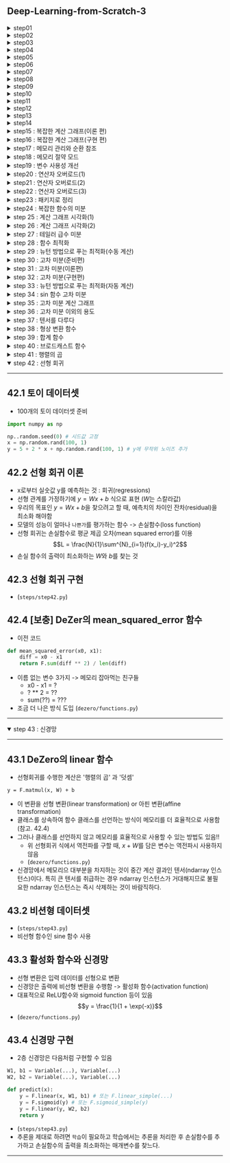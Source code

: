 ## Deep-Learning-from-Scratch-3

<details>
<summary>step01</summary>

---
## 1.1 변수란 
- 상자와 데이터는 별개
- 상자에 데이터가 들어감(할당)
- 상자 속을 보면 데이터를 알 수 있음(참조)

## 1.2 Variable 클래스 구현
- Variable 클래스 선언 
- 클래스로 인스턴스를 만듬. 인스턴스는 데이터를 담은 상자가 됨

## 1.3 [보충] 넘파이의 다차원 배열
- 0차원 배열(0차원 텐서) : 스칼라(scalar)
- 1차원 배열(1차원 텐서) : 벡터(vector) -> 축이 1개
- 2차원 배열(2차원 텐서)  : 행렬(matrix) -> 축이 2개
- 다차원 배열 : 텐서(tensor)
- 3차원 벡터와 3차원 배열은 다른 의
---

</details>

<details>
<summary>step02</summary>

---
## 2.1 힘수란 
- 어떤 변수로부터 다른 변수로의 대응 관계를 정한 것 (x -> *f* -> y)

## 2.2 Function 클래스 구현
- Variable 인스턴스를 다룰 수 있는 함수를 Function 클래스로 구현  
    - Function 클래스는 Variable 인스턴스를 입력받아 Variable 인스턴스를 출력함
    - Variable 인스턴스의 실제 데이터는 인스턴스 변수인 data에 있음

## 2.3 Function 클래스의 이용 
- DeZero 함수의 충족 사항   
    - Function 클래스는 기반 클래스로서, 모든 함수에 공통되는 기능을 구현한다.
    - 구체적인 함수는 Function 클래스를 상속한 클래스에서 구현한다.
- Note : Function 클래스의 forward 메서드는 예외를 발생시킨다. 이렇게 해두면 Function 클래스의 forward 메서드를 직접 호출한 사람에게 '이 메서드는  상속하여 구현해야 한다.' 는 사실을 알려줄 수 있다
---

</details>

<details>
<summary>step03</summary>

---
## 3.1 Exp 함수 구현 
- $y=e^x$ 구현. $e$는 자연로그의 밑, 2.718..., 오일러의 수, 네이피어 상수

## 3.2 함수 연결
- Function 클래스의 __call__ 메서드의 입,출력이 모두 Variable 인스턴스이기 때문에 함수 연결이 가능함
- $y=(e^{x^2})^2$ 계산도 가능
- 어려 함수로 구성된 함수를 **합성 합수** 라고 함
- 일련의 계산으로 계산 그래프로 그림 이유는? 
    - 계산 그래프를 이용하면 각 변수에 대한 미분을 효율적으로 계산할 수 있기 떄문임
    - 변수별 미분을 계산하는 알고리즘이 바로 **역전파**
---

</details>

<details>
<summary>step04</summary>

---
## 4.1 미분이란 
- 미분은 변화율 
    - 물체의 시간에 따른 위치 변화율(위치의 미분)은 속도
    - 시간에 대한 속도 변화율(속도의 미분)은 가속도 
- 정의는 '극한으로 가는 짧은 시간(순간)'에서의 변화량 
$$f'(x)=\displaystyle\lim_{h{\rightarrow}0}{\frac{f(x+h)-f(x)}{h}}$$
- $y=f(x)$가 어떤 구간에서 미분이 가능하다면 $f'(x)$ 도 함수이며, $f(x)$의 도함수라고 함

## 4.2 수치 미분 구현
- 컴퓨터는 극한을 취급할 수 없으니 극한과 비슷한 값으로 대체 
- $h=0.0001(=1e-4)$ 와 같은 매우 작은 값을 이용하여 함수의 변화량을 구하는 방법을 **수치미분**(numerical differentiation)이라고 함
- 수치 미분은 작은 값을 사용하여 '진정한 미분'을 근사함, 따라서 어쩔 수 없이 오차가 포함됨
- 이 오차를 줄이는 방법으로 '중앙차분', $f(x)$와 $f(x+h)$의 차이를 구하는 대신 $f(x-h)$와 $f(x+h)$의 차이를 구함

## 4.3 합성 함수의 미분
- 합성함수 $y=(e^{x^2})^2$ 의 미분
- 미분한 값이 3.297... 이라면, x를 0.5에서 작은 값만큼 변화시키면 y는 작은 값의 3.297...배만큼 변한다는 의미
- 복잡한 함수라도 원하는 함수를 선언한 후 미분 가능, 그러나 수치 미분의 문제가 있음

## 4.4 수치 미분의 문제점
- 수치 미분의 결과에는 오차가 포함되어있음 대부분의 경우 매우 작지만 어떤 계산이냐에 따라 커질 수도 있음
    - 오차가 포함되기 쉬운 이유는 주로 '자릿수 누락'
    - 차이를 구하는 계산은 주로 크기가 비슷한 값들을 다루므로 자릿수 누락이 생겨 유효 자릿수가 줄어들 수 있음
- 더 심각한 문제는 계산량이 많다는 점, 변수가 여러 개인 계산을 미분할 경우 변수 각각을 미분해야하기 떄문
- 신경망에서는 매개변수를 수백만 개 이상 사용하는 것은 일도 아님, 그래서 등장한 것이 **역전파**
- 수치 미분은 구현이 쉽고 거의 정확한 값을 얻을 수 있음, 이에 비해 역전파는 복잡한 알고리즘이라서 버그가 섞여 들어가기 쉬움
- 정확히 구현했는지 확인을 위해 수치미분 결과를 이용, 이를 **기울기 확인**(gradient checking)
---

</details>

<details>
<summary>step05</summary>

---
## 5.1 연쇄 법칙
- 역전파(backpropagation, 오차역전파법)를 이해하는 열쇠는 **연쇄 법칙**(chain rule)
- 연쇄 법칙에 따르면 합성 함수(여러함수가 연결된 함수)의 미분은 구성 함수 각각을 미분한 후 곱한 것과 같다고 함
- $a = A(x)$, $b = B(a)$, $y = C(b)$ $\Rightarrow$ $y = C(B(A(x)))$
$$\frac{dy}{dx} = \frac{dy}{db}\frac{db}{da}\frac{da}{dx}$$
$$\frac{dy}{dx} = \frac{dy}{dy}\frac{dy}{db}\frac{db}{da}\frac{da}{dx}$$
- $\frac{dy}{dy}$는 1

## 5.2 역전파 원리 도출
- 출력에서 입력 방향으로(즉, 역방향으로) 순서대로 계산
$$\frac{dy}{dx} = ((\frac{dy}{dy}\frac{dy}{db})\frac{db}{da})\frac{da}{dx}$$
- 미분값이 오른쪽에서 왼쪽으로 전파되는 것을 알 수 있음, 역전파 

## 5.3 계산 그래프로 살펴보기
- 순전파
$$x \rightarrow A \rightarrow a \rightarrow B \rightarrow b \rightarrow C \rightarrow y$$
- 역전파
$$\frac{dy}{dx} \leftarrow A'(x) \leftarrow \frac{dy}{da} \leftarrow B'(a) \leftarrow \frac{dy}{db} \leftarrow C'(b) \leftarrow \frac{dy}{dy}$$
- 위의 식을 잘 보면 역전파 시에는 순전파 시 이용한 데이터가 필요하다는 것을 알 수 있음 
- 따라서, 역전파를 구하려면 먼저 순전파를 하고 각 합수의 입력변수(x, a, b)의 값을 꼭 기억해둬야함 
---

</details>

<details>
<summary>step06</summary>

---
## 6.1 Variable 클래스 추가 구현
- 미분값도 저장하도록 확장

## 6.2 Function 클래스 추가 구현
- 미분을 계산하는 역전파(backward 메서드) 추가
- forward 메서드 호출 시 건네받은 Variable 인스턴스 유지 추가

## 6.3 Square 과 Exp 클래스 추가 구현
- $y=x^2$, $y=e^x$ 의 각 미분값을 곱해주는 함수 추가

## 6.4 역전파 구현
- 역전파는 $\frac{dy}{dy}=1$ 에서 시작, 출력 y의 미분값을 np.array(1.0)
---

</details>

<details>
<summary>step07</summary>

---
## 7.1 역전파 자동화의 시작
- 역전파 자동화는 변수와 함수의 '관계'를 이해하는 데서 출발
- 함수의 입장에서 변수는 입력 변수(input)와 출력 변수(output)
- 변수의 입장에서 함수는 창조자(creator), 함수에 의해 변수가 만들어짐
- 동적 계산 그래프는 실제 계산이 이루어질 때 변수에 관련 '연결'을 기록하는 방식으로 만들어짐
- Define-by-Run : 데이터를 흘려보냄으로써(Run 함으로써) 연결이 규정된다(Define 된다)는 뜻
- $x \longrightarrow A \longrightarrow a \longrightarrow B \longrightarrow b \longrightarrow C \longrightarrow y$
- $x\xleftarrow{\text{input}}A\xleftarrow{\text{creator}}a\xleftarrow{\text{input}}B\xleftarrow{\text{creator}}b\xleftarrow{\text{input}}C\xleftarrow{\text{creator}}y$

## 7.2 역전파 도전!
```python
y.grad = np.array(1.0)

C = y.creator # 1. 함수를 가져온다.
b = C.input # 2. 함수의 입력을 가져온다.
b.grad = C.backward(y.grad) # 3. 함수의 backword 메서드를 호출한다.
```
```python
B = b.creator # 1. 함수를 가져온다.
a = B.input # 2. 함수의 입력을 가져온다.
a.grad = B.backward(b.grad) # 3. 함수의 backword 메서드를 호출한다.
```
```python
A = a.creator # 1. 함수를 가져온다.
x = A.input # 2. 함수의 입력을 가져온다.
x.grad = A.backward(a.grad) # 3. 함수의 backword 메서드를 호출한다.
```

## 7.3 backward 메서드 추가
(step07.py)

---

</details>

<details>
<summary>step08</summary>

---

## 8.1 현재의 Variable 클래스
- 현재 backward 함수는 이전의 backward를 호출하는 함수
- self.creator 가 None인 변수를 찾을 때까지 backward에서 backward를 호출하고 또 호출하고... 계속 반복 $\rightarrow$ 재귀 구조

## 8.2 반복문을 이용한 구현
(step08.py)

## 8.3 동작 확인
- 재귀보다 반복문이 더 효율적인 이유? 
    - 재귀는 함수를 재귀적으로 호출할 떄 마다 중간 결과를 메모리에 유지하면서(스택을 쌓으면서) 처리를 이어감. 그러나 요즘 컴퓨터의 메모리가 넉넉한 편이여서 큰 문제가 되지 않음.

---

</details>

<details>

<summary>step09</summary>

---
## 9.1 파이썬 함수로 이용하기 
- 기존 방식의  불편한 점 : Square 클래스의 인스턴스 생성 후 호출 
    - 해결방법 : 파이썬 함수 (step09.py)
```
x = Variable(np.array(0.5))
f = Square()
y = f(x)
```

## 9.2 backward 메서드 간소화
- 역전파할 때마다 작성했던 `y.grad = np.array(1.0)` 생략
    - 해결방법 : `np.ones_like()` ( + data, grad 데이터 타입을 같게 하기 위함)

## 9.3 ndarray 만 취급하기
- float, int 타입을 사용하지 않도록 하기 위한 처리
- numpy 의 독특한 관례?!
```
# 예상한 결과
x = np.array([1.0])
y = x ** 2
print(type(x), x.ndim) -> <class 'numpy.ndarray'> 1
print(type(y))         -> <class 'numpy.ndarray'>
```

```
# 문제의 결과 : 출력이 float이 나와버림 (오호...)
x = np.array(1.0)
y = x ** 2
print(type(x), x.ndim) -> <class 'numpy.ndarray'> 0
print(type(y))         -> <class 'numpy.float64'>
```
- 스칼라 값을 걸러내기 위해서 $\rightarrow$ `np.isscalar()`

---

</details>

<details >

<summary>step10</summary>

---
## 10.1 파이썬 단위 테스트
- 파이썬 테스트 때는 표준 라이브러리에 unittest 를 사용하면 편함
- unittest.TestCase를 상속한 SquareTest 클래스 구현
- 기억할 규칙
    - 테스트할 때는 test로 시작하는 메서드를 만들고 그 안에 테스트할 내용을 적음
    - 출력과 기대값이 같은지 확인

```
$ python -m unittest steps/step10.py
``` 
- `-m unittest` 인수를 제공하면 테스트 모드로 실행 가능
- OR python 파일에 `unittest.main()` 추가

## 10.2 square 함수의 역전파 테스트
- (step10.py)

## 10.3 기울기 확인을 이용한 자동 테스트
- 미분의 기댓값을 손으로 입력했으나 이부분은 자동화할 방법이 있다 : 기울기 확인
    - 기울기 확인 : 수치 미분으로 구한 결과와 역전파로 구한 결과를 비교 
- `np.allclose(a, b, rtol=1e-05, atol=1e-08)` : a, b 값이 가까운지 판정, `|a - b| <= (atol + rtol * |b|)` 조건을 만족하면 True

## 10.4 테스트 정리 
- 테스트 파일들은 하나의 장소에 모아 관리하는 것이 일반적
```
$ python -m unittest discover tests
```
- discover 하위 명령을 사용하면 지정한 디렉터리에서 테스트 파일이 있는지 검색하고 발견한 모든 파일을 실행함
- 기본적으로 지정한 디렉터리에서 이름이 test*.py 형태인 파일을 테스트 파일로 인식함(변경할 수 있음)
- DeZero의 깃허브는 트래비스 CI 라는 지속적 통합(CI) 서비스를 연계해둠
    - push -> pull request 병합 -> 매시간 자동으로 테스트 실행 되도록 설정
    - 배지까지 표기하면 소스 코드의 신뢰성을 줄 수 있음

---

</details>

<details>

<summary>step11</summary>

---
## 11.1 Function 클래스 수정 
- 이전 Function 클래스는 '하나의 인수'만 받고 '하나의 값'만 반환
- 지금 인수와 반환값의 타입을 리스트로 바꿈

## 11.2 Add 클래스 구현
- (step11.py)

---

</details>

<details>
<summary>step12</summary>

---
## 12.1 첫 번쨰 개선 : 함수를 사용하기 쉽게
- '정의'할 떄 인수에 별표를 붙이면 호출할 떄 넘긴 인수들을 별표에 붙인 인수 하나로 모아서 받을 수 있음

## 12.2 두 번째 개선 : 함수를 구현하기 쉽도록
- `paking` : 여러개의 객체를 하나의 객체로 합쳐줌 (매개변수에서 *)
- `unpacking` : 여러개의 객체를 포함하고 있는 하나의 객체를 풀어줌 (인자 앞에 *)

## 12.3 add 함수 구현
- (step12.py)
---

</details>

<details>
<summary>step13</summary>

---
## 13.1 가변 길이 인수에 대응한 Add 클래스의 역전파
- 덧셈의 역전파는 출력쪽에서 전해지는 미분값에 1을 곱한값, 상류에서 흘러오는 미분값을 그대로 흘려보내는 것 

## 13.2 Variable 클래스 수정
- (step13.py)

## 13.3 Square 클래스 구현
- (step13.py)
- 단수형인 input에서 복수형인 inputs로 받을 수 있게 수정

---

</details>

<details>
<summary>step14</summary>

---
## 14.1 문제의 원인
```
x = Variable(np.array(3.0))
y = add(x, x)
print('y', y.data)

y.backward()
print('x.grad', x.grad)

>>> y 6.0
>>> x.grad 1
```
- 왜 미분값이 틀렸을까...? 
    - -> 출력쪽에서 전해지는 미분값을 그래도 대입하여 같은 변수를 반복해서 사용할 경우 전파되는 미분값이 덮어쓰여지는 것!!

## 14.2 해결책
- (step14.py)

## 14.3 미분값 재설정
- (step14.py)

---

</details>

<details>
<summary>step15 : 복잡한 계산 그래프(이론 편)</summary>

---
## 15.1 역전파의 올바른 순서
- 같은 변수를 반복해서 사용하거나 여러 변수를 입력받는 함수를 사용하는 계산도 할 수 있어야함
- 현재 복잡한 연결의 역전파는 불가능
- 이를 구현하기 위해 비교적 간단한 그래프에서 시작하려고 함

## 15.2 현재의 DeZero
- 아래의 코드를 보면 처리할 함수는 리스트의 끝에 추가하고 끝에서 꺼낸다
```
class Variable:
...
    def backward(self):
        ...
        while funcs:
            f = funcs.pop()
            ...
            for x, gx in zip(f.input, gxs):
                ...
                funcs.append(x.creator)

```
- 그동안 다뤘던 함수는 항상 하나의 함수를 꺼냈기 때문에 순서를 고려하지 않음

## 15.3 함수 우선순위
- funcs 리스트에 있는 함수 중 출력 쪽에 더 가까운 함수를 꺼낼 수 있어야함
- 변수-함수 를 하나의 세대로 묶어서 입력쪽에 있을 수록 0세대, 출력쪽에 있을 수록 4세대로 먼저 계산해야할 함수를 알 수 있다

---

</details>

<details>
<summary>step16 : 복잡한 계산 그래프(구현 편)</summary>

---
## 16.1 세대 추가
- Variable, Function 클래스에 변수 generation 추가 (step16.py)

## 16.2 세대 순으로 꺼내기 
- sort 메서드를 통해서 generation을 오름차순으로 정렬

## 16.3 Variable 클래스의 backward
- 중첩 합수 : 메서드 안에 메서드 
    - 감싸는 메서드 안에서만 사용한다
    - 감싸는 메서드에 정의된 변수를 사용해야 한다

## 16.4 동작 확인
- (step16.py)

---

</details>


<details>

<summary>step17 : 메모리 관리와 순환 참조</summary>

---
## 17.1 메모리 관리
- 파이썬은 필요 없어진 객체를 메모리에서 자동으로 삭제함
- 코드를 제대로 작성할지 않으면 메모리 누수 또는 메모리 부족 등의 문제가 발생
- 특히 신경망에서는 큰 데이터를 다루는 경우가 많아서 메모리 관리를 제대로 하지 않으면 실행 시간이 오래걸리는 (GPU의 경우 실행할 수조차 없는) 일이 자주 발생함
- 파이썬의 메모리 관리 방식
    1. 참조(reference)수를 세는 방식 : 참조 카운트
    2. 세대(generation)를 기준으로 쓸모없어진 객체(garbage)를 회수(collection)하는 방식 : GC(garbage collection)

## 17.2 참조 카운트 방식의 메모리 관리
- 모든 객체는 카운트가 0인 상태로 생성되고 다른 객체가 참조할 떄 마다 1씩 증가 
- 반대로 객체에 참조가 끊길 때 1씩 감소하다가 0이 되면 파이썬 인터프리터가 회수
- 참조 카운트가 증가하는 경우
    - 대입 연산자를 사용할 떄
    - 함수에 인수로 전달할 때
    - 컨테이너 타입 객체(리스트, 튜플, 클래스 등)에 추가할 때
    ```
    a = obj() # 변수에 대입 : 참조 카운트 1
    f(a) # 함수에 전달 : 함수 안에서는 참조 카운트 2
    # 함수 완료 : 빠져나오면 참조 카운트 1
    a = None # 대입 해제 : 참조 카운트 0
    ```
- 참조 카운트로 해결할 수 없는 문제 -> 순환참조

## 17.3 순환 참조
- 순환 참조 (circular reference) : 참조 카운트가 0이 되지 않고 삭제가 되지 않음
```
a = obj()
b = obj()
c = obj()

a.b = b
b.c = c
c.a = a

a = b = c = None
```
- GC 는 참조 카운트보다 더 영리한 방법으로 불필요한 객체를 찾아냄
- GC 는 메모리가 부족해지는 시점에 파이썬 인터프리터에 의해 자동으로 호출, 물론 명시적 호출도 가능 (gc 모듈 임포트해서 gc.collect() 실행)
- 순환 참조를 만들지 않는 것이 좋음 

## 17.4 weakref 모듈
- weakref.ref 함수를 사용하여 약한 참조를 만들 수 있음
- 약한 참조란 다른 객체를 참조하되 참조 카운트는 증가시키지 않음 

## 17.5 동작 확인
- (step17.py)

---

</details>

<details>

<summary>step18 : 메모리 절약 모드</summary>

---
## 18.1 필요 없는 미분값 삭제
- 모든 변수의 미분값이 생기는 것을 정하는 옵션을 추가 (step18.py)

## 18.2 Function 클래스 복습
- 미분을 하려면 순전파를 수행한 뒤 역전파를 해주면 된다
- 그리고 역전파 시에는 순전파의 결과가 필요하기 떄문에 기억해둔다
- 역전파를 구하지 않는 경우라면 순전파의 모든 결과를 기억할 필요는 없다
- 학습의 경우 미분값을 구해야하지만 추론 시에는 단순히 순전파만 하기 때문에 중간 결과가 필요없다

## 18.3 Config 클래스를 활용한 모드 전환
- 역전파 활성 모드 / 비활성 모드 전환 구조를 위해 `Config` 클래스 선언
- [CAUTION] 설정 데이터는 단 한군데만 존재하는 것이 좋음. 그래서 Config 클래스는 인스턴스화 하지않고 '클레스' 상태로 이용. 인스턴스는 여러 개 생성할 수 있지만 클래스는 항상 하나만 존재하기 때문임

## 18.4 모드 전환
- (step18.py)

## 18.5 with 문을 활용한 모드 전환
- `with` 후처리를 자동으로 수행할 떄 사용하는 구문 예. open, close
- contextlib.contextmanager 데코레이터를 활용해서 config를 설정함 (step18.py)
- getattr 클래스의 값을 꺼내옴, setattr 새로움 값으로 설정가능

---

</details>

<details>

<summary>step19 : 변수 사용성 개선</summary>

---
## 19.1 변수 이름 지정
- 많은 변수를 처리할 것이기에 이름을 붙이기로 함 
- 이후 시각화때도 사용할 수 있음

## 19.2 ndarray 인스턴스 변수
- Variable은 데이터를 담는 '상자' -> 중요한 것은 상자가 아니라 그 안의 '데이터'
- ndarray 의 인스턴스 변수를 사용할 수 있도로고 확장 -> `@property`

## 19.3 len 함수와 print 함수
- (step19.py)

---

</details>

<details>

<summary>step20 : 연산자 오버로드(1)</summary>

---
## 20.1 Mul 클래스 구현
- (step20.py)

## 20.2 연산자 오버로드
- 곱셈 연산자 *를 오버로드 -> `__mul__(self, other)`
- (step20.py)

---

</details>

<details>

<summary>step21 : 연산자 오버로드(2)</summary>

---
## 21.1 ndarray와 함께 사용하기
- `a * np.array(2.0)` 가능하게 하기 위해 as_variable 함수 준비 

## 21.2 float, int와 함께 사용하기
- (step21.py)

## 21.3 문제점 1 : 첫 번째 인수가 float나 int인 경우
- `2.0 * x` 가능하려면 -> `__rmul__(self, other)` 필요함
- (step21.py)

## 21.4 문제점 2 : 좌항이 ndarray 인스턴스인 경우 
- `ndarray + Variable` -> ndarray의 `__add__` 메서드가 호출됨
- 연산자 우선순위를 정해야함 -> `__array_priority__`
    - 우선순위를 정하지 않을 경우 -> `[varivale([3.])]`
    - 우선순위를 정했을 경우 -> `varivale([3.])`

---

</details>

<details>

<summary>step22 : 연산자 오버로드(3)</summary>

---
## 22.1 음수(부호 변환)
- 새로운 연산자를 추가하는 순서
    1. Function 클래스를 상속하여 원하는 함수 클래스 구현(예. Mul 클래스)
    2. 파이썬 함수로 사용할 수 있도록 함(예. mul 함수)
    3. Variable 클래스의 연산자를 오버로드 함(예. Variable.__mul__=mul)
- 위 순서를 반복함 (step22.py)

## 22.2 뺄셈
- 덧셈과 곱셈은 좌항과 우항의 순서를 바꿔도 결과가 같기 때문에 둘을 구별할 필요가 없었으나 뺄셈에서는 구별해야함(`x0 - x1`과 `x1 - x0`의 값은 다름) 따라서 우항을 대상으로 했을 떄 적용할 함수인 rsub(x0, x1)을 별도로 준비해야함

## 22.3 나눗셈
- (step22.py)

## 22.4 거듭제곱
- (step22.py)

---

</details>

<details>

<summary>step23 : 패키지로 정리</summary>

---
## 23.1 파일 구성
- dezero 라는 공통의 디렉터리를 만듬 -> 패키지
```
# 최종 파일 구성
.
├── dezero
│   ├── __init__.py
│   ├── core_simple.py
│   ├── ...
│   └── utils.py
│
├── steps
│   ├── step01.py
│   ├── step02.py
│   ├── ...
│   └── step60.py
│
```

## 23.2 코어 클래스 옮기기
- steps/step22.py -> dezero/core_simple.py

## 23.3 연산자 오버로드
- (dezero/core_simple.py, dezero/__init__.py)

## 23.4 실제 __init__.py 파일
- (dezero/__init__.py)

## 23.5 dezero 임포트하기
- (step23.py)
- `if '__file__' in globals():` -> __file__ 이라는 전역변수가 정의되어 있는지 확인
    - (참고) `__file__` 변수는 파이썬 인터프리터의 인터랙티브 모드와 구글 콜랩에서 실행하는 경우 정의되어있지 않음

---

</details>

<details>

<summary>step24 : 복잡한 함수의 미분</summary>

---
## 24.1 Sphere 함수
- $z=x^2 + y^2$

## 24.2 matyas 함수
- $z= 0.26(x^2 + y^2) - 0.48xy$

## 24.3 Goldstein-Price 함수
$$
\begin{aligned}
f(x, y)=&\ [1+(x+y+1)^2(19-14x+3x^2-14y+6xy+3y^2)]\\
&\ [30+(2x-3y)^2(18-32x+12x^2+48y-36xy+27y^2)]
\end{aligned}
$$ 

## [칼럼] Define-by-Run
- 딥러닝 프레임워크는 동작 방식에 따라 크게 두 가지로 나뉨
    1. 정적 계산 그래프, Define-and-Run
    2. 동적 계산 그래프, Define-by-Run
### 1. Define-and-Run(정적 계산 그래프 방식)
- 직역하면 '계산 그래프를 정의한 다음 데이터를 흘려보낸다'
- 계산 그래프 정의는 사용가자 제공하고, 프레임워크는 주어진 그래프를 컴퓨터가 처리할 수 있는 형태로 변환(컴파일)하여 데이터를 흘려보내는 식
```
# 가상의 Define-and-Run 방식 프레임워크용 코드 예

# 계산 그래프 정의
a = Variable('a')
b = Variable('b')
c = a * b
d = c + Constant(1)

# 계산 그래프 컴파일
f = compile(d)

# 데이터 흘려보내기
d = f(a=np.array(2), b=np.array(3))
```
- 위 정의한 계싼 그래프 4줄의 코드는 실제 계산이 이루어지지 않음, 실제 '수치'가 아닌 기호를 대상으로 프로그래밍 됐음 -> 기호프로그래밍
- 추상적인 계산 절차를 코딩해야함
- 도메인 특화 언어(Domain-Specific-Language, DSL) 사용
    - 프레임워크 자체의 규칙들로 이루어진 언어 
    - 예. 상수는 Constant에 담아라 라는 규칙, 조건에 따라 분기하고 싶다면 if문 \
    (텐서플로에서는 if문의 역할로 tf.cond 연산을 사용)
    ```python
    import tensorflow as tf

    flg = tf.placeholder(dtype=tf.bool)
    x0 = tf.placeholder(dtype=tf.float32)
    x1 = tf.placeholder(dtype=tf.float32)
    y = tf.cond(flg, lambda: x0+x1, lambda: x0*x1) # if문 역할
    ```
    - 딥러닝 여명기에는 Define-and-Run 방식 프레임워크가 대부분
    - 대표적으로 텐서플로, 카페, CNTK (텐서플로 2.0부터는 Define-by-Run 방식도 도입)
    - 다음 세대로 등장한 것이 DeZero에도 채용할 Define-by-Run

### 2. Define-by-Run(동적 계산 그래프 방식)
- '데이터를 흘려보냄으로써 계산 그래프가 정의된다' 
- '데이터 흘려보내기'와 '게산 그래프 구축' 동시에 이루어지는 것이 특징
- DeZero의 경우 사용자가 데이터를 흘려보낼 때 자동으로 계산 그래프를 구성하는 '연결(참조)'를 만듬 \
이 연결이 DeZero의 계산 그래프에 해당함 \
구현 수준에서는 연결리스트로 표현되는데 이를 사용하면 계산이 끝난 후 역방향으로 추적할 수 있음
- Define-by-Run 방식 프레임워크는 넘파이를 사용하는 일반적인 프로그래밍과 같은 형태로 코딩이 가능함
```python
import numpy as np
from dezero import Variable

a = Variable(np.ones(10))
b = Variable(np.ones(10)*2)
c = b * a
d = c + 1
print(d)
```
- 2015년 체이너에 의해 처음 제창되고 이후 많은 프레임워크에 채용되고 있음
- 대표적으로 파이토치, MXNet, DyNet, 텐서플로(2.0 이상에서는 기본값)

### 정적/동적 계산 그래프 방식 장점
||Define-and-Run(정적 계산 그래프)|Define-by-Run(동적 계산 그래프)|
|:--:|:--|:--|
|장점|- 성능이 좋다 <br> - 신경망 구조를 최적화하기 쉽다 <br> - 분산 학습 시 더 편리하다|- 파이썬으로 계산 그래프를 제어할 수 있다 <br> - 디버깅이 쉽다 <br> - 동적인 계산 처리에 알맞다 |
|단점|- 독자적인 언어(규칙)을 익혀야한다 <br> - 동적 계산 그래프를 만들기 어렵다 <br> - 디버깅하기 매우 어려울 수 있다| - 성능이 낮을 수 있다|
- 성능이 중요할 떄는 Define-and-Run
- 사용성이 중요할 떄는 Define-by-Run

---

</details>

<details>

<summary>step 25 : 계산 그래프 시각화(1)</summary>

---
## 25.1 Graphviz 설치하기
- Graphviz 그래프를 시각화 해주는 도구(계산 그래프와 같이 노드와 화살표로 이뤄진 데이터 구조)
    ```
    $ brew install graphviz
    ```
- dot 명령
    ```
    $ dot sample.dot -T png -o sample.png
    ```
    - -o 파일 이름 
    - -T 출력 파일의 형식을 지정 

## 25.2 DOT 언어로 그래프 작성하기
- (dot/sample_1.dot, dot/sample_1.png)

## 25.3 노드에 속성 지정하기 
- 노드의 '색'과 '모양'을 지정할 수 있음
- 각 줄의 '1', '2' 는 노드의 ID를 나타냄, 0 이상의 정수이며 중복되면 안됨
- 해당 ID에 부여할 속성을 대괄호 []안에 적음
- (dot/sample_2.dot, dot/sample_2.png)
- (dot/sample_3.dot, dot/sample_3.png)

## 25.4 노드 연결하기
- ID를 '->' 로 연결하면 됨
- (dot/sample_4.dot, dot/sample_4.png)
---

</details>

<details>

<summary>step 26 : 계산 그래프 시각화(2)</summary>

---
## 26.1 시각화 코드 예
- 계산 그래프를 시각화하는 함수 `get_dot_graph` 라는 이름으로 `dezero/utils.py` 에 구현
- (`get_dot_graph` 구현 후 예시를 코드로 보여줌)

## 26.2 계산 그래프에서 DOT 언어로 변환하기
- (dezero/utils.py)

## 26.3 이미지 변환까지 한번에
- (dezero/utils.py)
---

</details>

<details>

<summary>step 27 : 테일러 급수 미분</summary>

---
## 27.1 sin 함수 구현
- $y=\sin(x)$ 일 때 그 미분은 $\frac{\partial{y}}{\partial{x}}=\cos(x)$
- (steps/step27.py)

## 27.2 테일러 급수 이론
- 테일러 급수란 어떤 함수를 다항식으로 근사하는 방법
- 점 a 에서 f(x)의 테일러 급수. a는 임의의 값, $f'$는 1차 미분, $f''$는 2차 미분, $f'''$는 3차 미분을 뜻함. !기호는 계승(factorial)을 뜻하며 5! = 5 x 4 x 3 x 2 x 1 =120 
    $$f(x)=f(a)+f'(a)(x-a)+\frac{1}{2!}f''(a)(x-a)^2+\frac{1}{3!}f'''(a)(x-a)^3+\cdots$$
- a = 0일 떄의 테일러 급수를 매클로린 전개(Maclaurin's series)라고도 함
    $$f(x)=f(0)+f'(0)x+\frac{1}{2!}f''(0)x^2+\frac{1}{3!}f'''(0)x^3+\cdots$$
- $f(x)=\sin(x)$를 적용해보자
    $$\sin(x)=\frac{x}{1!}-\frac{x^3}{3!}+\frac{x^5}{5!}-\cdots = \displaystyle\sum_{i=0}^{\infty}{\frac{x^{2i+1}}{(2i+1)!}}$$

## 27.3 테일러 급수 구현
- (steps/step27.py)

## 27.4 계산 그래프 시각화
- (steps/step27.py)

---

</details>

<details>

<summary>step 28 : 함수 최적화</summary>

---
## 28.1 로젠브록 함수
- 최적화란 어떤 함수가 주어졌을 때 그 최솟값(또는 최댓값)을 반환하는 '입력(함수의 인수)'을 찾는 일
- 로젠브록 함수(Rosenbrock function)
    $$y=100(x_1-x_0^2)^2+(1-x_0)^2$$
- 답부터 이야기하면 최솟값이 되는 지점은 $(x_0, x_1)=(1, 1)$ 

## 28.2 미분 계산하기
- $(x_0, x_1)=(0.0, 2.0)$ 에서의 미분을 구해보자

## 28.3 경사하강법 구현
- (steps/step28.py)

---

</details>

<details>

<summary>step 29 : 뉴턴 방법으로 푸는 최적화(수동 계산)</summary>

---
## 29.1 뉴턴 방법을 활용한 최적화 이론

$$f(x)=f(a)+f'(a)(x-a)+\frac{1}{2!}f''(a)(x-a)^2+\frac{1}{3!}f'''(a)(x-a)^3+\cdots$$
- 위의 테일러 급수는 1차 미분, 2차 미분, ... 형태로 증가하는데 이를 어느 시점에 중단하면 아래와 같이 $f(x)$를 근사적으로 나타낼 수 있음
    $$f(x)\simeq f(a)+f'(a)(x-a)+\frac{1}{2!}f''(a)(x-a)^2$$
- 근사한 2차 함수는 $y = f(x)$ 에 접하는 곡선으로 2차 함수의 최솟값은 미분 결과가 0인 위치를 확인 하면 됨
    $$
    \begin{aligned}
    \frac{d}{dx}(f(a)+f'(a)(x-a)+\frac{1}{2!}f''(a)(x-a)^2) &= 0 \\
    f'(a) + f''(a)(x-a) &= 0 \\
    x &= a - \frac{f'(a)}{f''(a)}
    \end{aligned}
    $$
- 경사하강법 $x \leftarrow x - \alpha f'(x)$ : 스칼라 값인 $\alpha$를 통해 갱신
- 뉴턴 방법 $x \leftarrow - \frac{f'(x)}{f''(x)}$ : 2차 미분을 활용하여 갱신

## 29.2 뉴턴 방법을 활용한 최적화 구현
- 2차 미분은 아직 자동이 안되므로 수동으로 구하면
    $
    \begin{align}
    y &= x^4 - 2x^2 \\
    \frac{\partial{y}}{\partial{x}} &= 4x^3 - 4x \\
    \frac{\partial^2{y}}{\partial{x^2}} &= 12x^2 - 4
    \end{align}
    $

---

</details>

<details>

<summary>step 30 : 고차 미분(준비편)</summary>

---
## 30.1 확인 1 : Variable 인스턴스 변수
- Variable 클래스의 인스턴스 변수에 대한 복습
```python
class Variable:
    def __init__(self, data, name=None):
        if data is not None:
             if not isinstance(data, np.ndarray):
                  raise TypeError('{}은(는) 지원하지 않습니다.'.format(type(data)))

        self.data = data
        self.name = name
        self.grad = None
        self.creator = None
        self.generation = 0 
```
- 주의할 것은 `data`, `grad` 모두 `ndarray` 인스턴스로 저장한다는 사실
- x = Variabel(np.array(2.0)) -> x.data = object
- x.backward(), x.grad = np.array(1.0) -> x.grad = object

## 30.2 확인 2 : Function 클래스
- Function 클래스의 __call__ 메서드 복습
```python
class Function:
    def __call__(self, *inputs):
        inputs = [as_variable(x) for x in inputs]
        # 순전파 메인 처리
        xs = [x.data for x in inputs]
        ys = self.forward(*xs) 
        if not isinstance(ys, tuple): 
          ys = (ys,)
        outputs = [Variable(as_array(y)) for y in ys]
        
        if Config.enable_backprop:
            self.generation = max([x.generation for x in inputs]) 
            # '연결'을 만듦
            for output in outputs:
                output.set_creator(self)
            self.inputs = inputs 
            self.outputs = [weakref.ref(output) for output in outputs]
        return outputs if len(outputs) > 1 else outputs[0]
```
- 순전파의 메인 처리에서 inputs의 data를 꺼내 리스트에 모으고 forward를 계산
- 연결에서 Variabel과 Function의 관계가 만들어짐, 변수에서 함수로의 연결은 set_creator 메서드에서 만들어짐, 또한 함수의 inputs와 outputs 인스턴스 변수에 저장하여 연결을 유지

## 30.3 확인 3 : Variable 클래스의 역전파 
- backward 메서드 복습
```python
class Variable:
    ...

    def backward(self, retain_grad=False):
      if self.grad is None:
           self.grad = np.ones_like(self.data)
      
      funcs = []
      seen_set = set()

      def add_func(f):
           if f not in seen_set:
                funcs.append(f)
                seen_set.add(f)
                funcs.sort(key=lambda x: x.generation)
      
      add_func(self.creator)
      
      while funcs:
           f = funcs.pop() 

           # 역전파 계산(메인 처리)
           gys = [output().grad for output in f.outputs] # 1
           gxs = f.backward(*gys) # 2
           if not isinstance(gxs, tuple): 
                gxs = (gxs,) 
            
           for x, gx in zip(f.inputs, gxs): # 3
                if x.grad is None:
                      x.grad = gx 
                else:
                      x.grad = x.grad + gx 

                if x.creator is not None:
                     add_func(x.creator)
           if not retain_grad:
                for y in f.outputs:
                     y().grad = None 
```
- 1에서 인스턴스 변수인 grad를 리스트로 모음
- 2에서 backward 메서드에는 ndarray 인스턴스가 담긴 리스트가 전달
- 3에서 출력쪽에서 전파하는 미분값(gxs)을 함수의 입력변수(f.inputs)의 grad로 설정
---

</details>

<details>

<summary>step 31 : 고차 미분(이론편)</summary>

---
## 31.1 역전파 계산 
- 계산의 '연결'은 `Function` 클래스의 `__call__` 메서드에서 만들어짐이 중요
```python
class Sin(Function):
    ...

    def backward(self, gy):
        x = self.inputs[0].data
        gx = gy * np.cos(x) # 구체적인 게산이 이루어짐
        return gx
```
- 만약 역전파를 계산할 때도 '연결' 이 만들어진다면 고차미분을 자동으로 계산할 수 있음!!
- gx.backward()를 호출함으로써 x에 대한 미분이 한 번 더 이루어짐. 즉, x의 2차 미분!

## 31.2 역전파로 계산 그래프 만들기
- DeZero는 Variable 인스턴스를 사용해서 일반적인 계산(순전파)을 하는 시점에 '연결'이 만들어짐
- 즉, 함수의 backward 메서드에서도 ndarray 인스턴스가 아닌 Variable 인스턴스를 사용하면 '연결'이 만들어짐

---

</details>

<details>

<summary>step 32 : 고차 미분(구현편)</summary>

---
## 32.1 새로운 DeZero로!
- 가장 중요한 변화는 Variable 클래스의 인스턴스 변수인 `grad`
- (`dezero/core.py`)

## 32.2 함수 클래스의 역전파
- 역전파 계산은 Variable 인스턴스에 대해 이루어짐
- (`dezero/core.py`)

## 32.3 역전파를 더 효율적으로(모드 추가)
- '역전파 비활성 모드'로 전환하여 역전파 처리를 생략
- 2차 미분이 필요할 경우 `create_graph`를 `True`로 설정

## 32.4 __init__.py 변경
- (`dezero/__init__.py`)

---

</details>

</details>

<details>

<summary>step 33 : 뉴턴 방법으로 푸는 최적화(자동 계산)</summary>

---
## 33.1 2차 미분 계산하기
- (`steps/step33.py`)

## 33.2 뉴턴 방법을 활용한 최적화
- (`steps/step33.py`)

---

</details>

<details>

<summary>step 34 : sin 함수 고차 미분</summary>

---
## 34.1 sin 함수 구현
- (`dezero/functions.py`)

## 34.2 cos 함수 구현
- (`dezero/functions.py`)

## 34.3 sin 함수 고차 미분
- (`steps/step34.py`)

---

</details>

<details>

<summary>step 35 : 고차 미분 계산 그래프</summary>

---
## 35.1 tanh 함수 미분
- `tanh` 는 쌍곡탄젠트 혹은 하이퍼볼릭 탄젠트 라고 읽음
$$y = \tanh(x)=\frac{e^x-e^{-x}}{e^x+e^{-x}}$$
- 입력을 `-1 ~ 1` 사이의 값으로 변환
- 분수 함수의 미분 공식
$$\bigg( \frac{f(x)}{g(x)} \bigg)' = \frac{f'(x)g(x)-f(x)g'(x)}{g(x)^2}$$
- 자연로그에 대해 $\frac{\partial e^x}{\partial x}=e^x$ 이고 $\frac{\partial e^{-x}}{\partial x}=-e^{-x}$ 인 점을 이용하면 아래와 같은 식을 얻음

$$\begin{align}
   \frac{\partial \tanh(x)}{\partial x}&=\frac{(e^x+e^{-x})(e^x+e^{-x})-(e^x-e^{-x})(e^x-e^{-x})}{(e^x+e^{-x})^2} \\
   &= 1-\frac{(e^x-e^{-x})(e^x-e^{-x})}{(e^x+e^{-x})^2} \\
   &= 1-\tanh(x)^2 \\
   &= 1-y^2
\end{align}$$

## 35.2 tanh 함수 구현
- (`dezero/functions.py`)

## 35.3 고차 미분 계산 그래프 시각화
- (`steps/step35.py`)

---

</details>

<details>

<summary>step 36 : 고차 미분 이외의 용도</summary>

---
## 36.1 double backprop 의 용도
- 다음의 두 식이 주어졌을 때 x = 2.0에서 z의 미분 $\frac{\partial z}{\partial x}$ 를 구하라
$$y = x^2$$
$$z = (\frac{\partial y}{\partial x})^3 + y $$

- 손으로 계산했을 때
$$\frac{\partial y}{\partial x} = 2x$$
$$z = (\frac{\partial y}{\partial x})^3 + y = 8x^3 + x^2$$
$$\frac{\partial z}{\partial x} = 24x^2 + 2x$$

- gx = x.grad 는 단순한 변수가 아니라 계산 그래프(식)  
따라서 x.grad 계산 그래프에 대해 추가로 역전파할 수 있음

- (`steps/step36.py`)

## 36.2 딥러닝 연구에서의 사용 예
- WGAN-GP 논문에서 최적화 식에 기울기가 들어있음  
이 기울기는 첫 번째 역전파에서 구할 수 있고 이 기울기를 사용해서 함수를 계산하고 이를 최적화하기 위해 두 번쨰 역전파를 함 -> double backprop

---

</details>

<details>

<summary>step 37 : 텐서를 다루다</summary>

---
## 37.1 원소별 계산
- add, mul, div, sin 등 DeZero의 함수는 입력 출력이 `스칼라` 라고 가정했음
- (`steps/step37.py`)


## 37.2 텐서 사용 시의 역전파
- 텐서를 사용한 역전파를 적용하여면 무엇을 바꿔야할까?  
사실 `텐서`를 사용해도 역전파 코드가 문제없이 작동한다. 그 이유는
    - 우리는 그동안 `스칼라`를 대상으로 역전파를 구현
    - 지금까지 구현한 DeZero 함수에 `텐서`를 건네면 텐서의 원소마다 `스칼라`로 계산
    - 텐서의 원소별 `스칼라`계산이 이루어지면 `스칼라`를 가정해 구현한 역전파는 `텐서`의 원소별 계산에서도 성립


---

</details>

<details>

<summary>step 38 : 형상 변환 함수</summary>

---
## 38.1 reshape 함수 구현
- reshape 함수는 단순히 형상만 변환함. 다시 말해, 구체적인 계산을 하지 않음
- (`steps/step38.py`)
- (`dezero/functions.py`)

## 38.2 Variable 에서 reshape 사용하기
- numpy의 reshape를 ndarray 인스턴스의 메서드로 사용할 수 있고 x.reshape(2, 3) 과  같이 가변 인수도 받음 -> DeZero에서도 같은 방법을 제공하고 싶음
- (`dezero/core.py`)

## 38.3 행렬의 전치
- transpose 구현
- (`dezero/functions.py`)
- (`dezero/core.py`)

---

</details>

<details>

<summary>step 39 : 합계 함수</summary>

---
## 39.1 sum 함수의 역전파
- 덧셈의 미분은 $y=x_0+x_1$ 일 때 $\frac{\partial y}{\partial x_0}=1$, $\frac{\partial y}{\partial x_1}=1$
- 따라서 역전파는 출력쪽에서 전해지는 기울기를 그대로 입력 쪽으로 흘려보내기만 하면 됨
- 원소가 2개 이상인 벡터의 합에 대한 역전파는 출력쪽에서 전해준 값인 1 을 입력변수의 형상과 같아지도록함

## 39.2 sum 함수 구현
- DeZero의 sum함수 역전파에서는 입력변수의 형상과 같아지도록 기울기의 원소를 복사 
- (`steps/step39.py`)

## 39.3 axis와 keepdims
- 합계를 구할 떄 '축'을 지정할 수 있음 -> `axis`
- 입력과 출력의 차원 수(축 수)를 똑같게 유지할지 정하는 플래그 -> `keepdims`
- (`dezero/core.py`)
- (`dezero/functions.py`)
- (`steps/step39.py`)

---

</details>

<details>

<summary>step 40 : 브로드캐스트 함수</summary>

---
## 40.1 broadcast_to 함수와 sum_to 함수(넘파이 버전)
- 넘파이의 `np.broadcast_to(x, shape)` 함수는 ndarray 인스턴스인 `x`의 원소를 복제하여 `shape` 인수로 지정한 형상이 되도록 해줌
- (`steps/step40.py`)
- 브로드캐스트(원소 복사)가 수행된 후 역전파는?
    - 기울기의 `합`을 구함
- broadcast_to 의 역전파는 sum_to
- `sum_to(x, shape)` 함수는 `x`의 원소 합을 구해 `shape` 형상으로 만들어주는 함수
- sum_to 의 역전파는 broadcast_to

## 40.2 broadcast_to 함수와 sum_to 함수(DeZero 버전)
- (`dezero/functions.py`)

## 40.3 브로드캐스트 대응
- (`steps/step40.py`)
- (`dezero/core.py`)

---

</details>

<details>

<summary>step 41 : 행렬의 곱</summary>

---
## 41.1 벡터의 내적과 행렬의 곱
- 벡터의 내적 : 벡터 $\textbf{a} = (a_1, \cdots , a_n)$, $\textbf{b} = (b_1, \cdots , b_n)$ 가 있다고 가정했을 때, 두 벡터의 내적은 아래와 같음. 두 벡터 사이의 대응 원소의 곱을 모두 더한 값 $$\textbf{ab} = a_1 b_1 + a_2 b_2 \cdots + a_n b_n$$
- 행렬의 곱 : 왼쪽 행렬의 '가로 방향 벡터'와 오른쪽 행렬의 '세로 방향 벡터' 사이의 내적을 계산
- (`steps/step41.py`)

## 41.2 행렬의 형상 체크
- 행렬과 벡터를 사용한 계산에서는 '형상'에 주의해야 함! 
- 3 X 2 행렬 $\textbf{a}$ 와 2 X 4 행렬 $\textbf{b}$ 를 곱하여 3 X 4 행렬 $\textbf{c}$ 가 만들어질 때,  
행렬 $\textbf{a}$ 와 행렬 $\textbf{b}$ 의 대응하는 차원(축)의 원소 수가 일치해야 함

## 41.3 행렬 곱의 역전파
- DeZero는 행렬 곱 계산을 MatMul 클래스와 matmul 함수로 구현함
- matmul 은 matrix multiply 약자 
- (어렵다... 이해가 어려워...)
- (`dezero/functions.py`)

---

</details>

<details open>

<summary>step 42 : 선형 회귀</summary>

---
## 42.1 토이 데이터셋 
- 100개의 토이 데이터셋 준비 
```python
import numpy as np

np..random.seed(0) # 시드값 고정
x = np.random.rand(100, 1)
y = 5 + 2 * x + np.random.rand(100, 1) # y에 무작위 노이즈 추가
```

## 42.2 선형 회귀 이론
- x로부터 실숫값 y를 예측하는 것 : 회귀(regressions)
- 선형 관계를 가정하기에 $y=Wx+b$ 식으로 표현 ($W$는 스칼라값)
- 우리의 목표인 $y=Wx+b$을 찾으려고 할 때, 예측치의 차이인 잔차(residual)을 최소화 해야함
- 모델의 성능이 얼마나 `나쁜가`를 평가하는 함수 -> 손실함수(loss function) 
- 선형 회귀는 손실함수로 평균 제곱 오차(mean squared error)를 이용
$$L = \frac{N}{1}\sum^{N}_{i=1}(f(x_i)-y_i)^2$$
- 손실 함수의 출력이 최소화하는 $W$와 $b$를 찾는 것

## 42.3 선형 회귀 구현
- (`steps/step42.py`)

## 42.4 [보충] DeZer의 mean_squared_error 함수
- 이전 코드
```python
def mean_squared_error(x0, x1):
    diff = x0 - x1
    return F.sum(diff ** 2) / len(diff)
```
- 이름 없는 변수 3가지 -> 메모리 잡아먹는 친구들
    - x0 - x1 = ?
    - ? ** 2 = ??
    - sum(??) = ???
- 조금 더 나은 방식 도입 (`dezero/functions.py`)


---

</details>


<details open>

<summary>step 43 : 신경망</summary>

---
## 43.1 DeZero의 linear 함수
- 선형회귀를 수행한 계산은 '행렬의 곱' 과 '덧셈'
```
y = F.matmul(x, W) + b
```
- 이 변환을 선형 변환(linear transformation) or 아핀 변환(affine transformation)
- 클래스를 상속하여 함수 클래스를 선언하는 방식이 메모리를 더 효율적으로 사용함 (참고. 42.4)
- 그러나 클래스를 선언하지 않고 메모리를 효율적으로 사용할 수 있는 방법도 있음!!
    - 위 선형회귀 식에서 역전파를 구할 때, $x+W$를 담은 변수는 역전파시 사용하지 않음
    - (`dezero/functions.py`)
- 신경망에서 메모리으 대부분을 차지하는 것이 중간 계산 결과인 텐서(ndarray 인스턴스)이다. 특히 큰 텐서를 취급하는 경우 ndarray 인스턴스가 거대해지므로 불필요한 ndarray 인스턴스는 즉시 삭제하는 것이 바람직하다. 

## 43.2 비션형 데이터셋
- (`steps/step43.py`)
- 비선형 함수인 sine 함수 사용

## 43.3 활성화 함수와 신경망
- 선형 변환은 입력 데이터를 선형으로 변환
- 신경망은 출력에 비선형 변환을 수행함 -> 활성화 함수(activation function)
- 대표적으로 ReLU함수와 sigmoid function 등이 있음
$$y = \frac{1}{1 + \exp(-x)}$$
- (`dezero/functions.py`)

## 43.4 신경망 구현
- 2층 신경망은 다음처럼 구현할 수 있음
```python
W1, b1 = Variable(...), Variable(...)
W2, b2 = Variable(...), Variable(...)

def predict(x):
    y = F.linear(x, W1, b1) # 또는 F.linear_simple(...)
    y = F.sigmoid(y) # 또는 F.sigmoid_simple(y)
    y = F.linear(y, W2, b2)
    return y
```
- (`steps/step43.py`)
- 추론을 제대로 하려면 `학습`이 필요하고 학습에서는 추론을 처리한 후 손실함수를 추가하고 손실함수의 출력을 최소화하는 매개변수를 찾느다. 

---

</details>